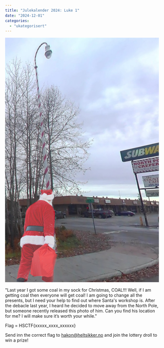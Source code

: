```yaml
---
title: "Julekalender 2024: Luke 1"
date: "2024-12-01"
categories: 
  - "ukategorisert"
---
```


![Luke 1](/public/santa-in-the-street.jpg)

"Last year I got some coal in my sock for Christmas, COAL!!! 
Well, if I am getting coal then everyone will get coal! 
I am going to change all the presents, but I need your help to 
find out where Santa's workshop is. After the debacle last year, 
I heard he decided to move away from the North Pole, but someone 
recently released this photo of him. Can you find his location for me? 
I will make sure it’s worth your while."

Flag = HSCTF{xxxxx_xxxx_xxxxxx}

Send inn the correct flag to hakon@heltsikker.no and join the lottery droll to win a prize!
